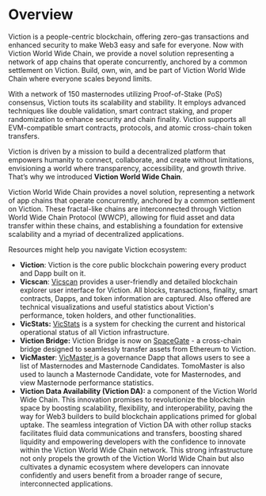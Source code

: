 # Overview

Viction is a people-centric blockchain, offering zero-gas transactions and enhanced security to make Web3 easy and safe for everyone. Now with Viction World Wide Chain, we provide a novel solution representing a network of app chains that operate concurrently, anchored by a common settlement on Viction. Build, own, win, and be part of Viction World Wide Chain where everyone scales beyond limits.

With a network of 150 masternodes utilizing Proof-of-Stake (PoS) consensus, Viction touts its scalability and stability. It employs advanced techniques like double validation, smart contract staking, and proper randomization to enhance security and chain finality. Viction supports all EVM-compatible smart contracts, protocols, and atomic cross-chain token transfers.

Viction is driven by a mission to build a decentralized platform that empowers humanity to connect, collaborate, and create without limitations, envisioning a world where transparency, accessibility, and growth thrive. That’s why we introduced **Viction World Wide Chain**.&#x20;

Viction World Wide Chain provides a novel solution, representing a network of app chains that operate concurrently, anchored by a common settlement on Viction. These fractal-like chains are interconnected through Viction World Wide Chain Protocol (WWCP), allowing for fluid asset and data transfer within these chains, and establishing a foundation for extensive scalability and a myriad of decentralized applications.

Resources might help you navigate Viction ecosystem:&#x20;

* **Viction**: Viction is the core public blockchain powering every product and Dapp built on it.
* **Vicscan**: [Vicscan](https://www.vicscan.xyz/) provides a user-friendly and detailed blockchain explorer user interface for Viction. All blocks, transactions, finality, smart contracts, Dapps, and token information are captured. Also offered are technical visualizations and useful statistics about Viction's performance, token holders, and other functionalities.
* **VicStats:** [VicStats](https://stats.viction.xyz/) is a system for checking the current and historical operational status of all Viction infrastructure.
* **Viction Bridge:** Viction Bridge is now on [SpaceGate](https://docs.coin98.com/products/spacegate) - a cross-chain bridge designed to seamlessly transfer assets from Ethereum to Viction.
* **VicMaster**: [VicMaster ](https://www.vicmaster.xyz/)is a governance Dapp that allows users to see a list of Masternodes and Masternode Candidates. TomoMaster is also used to launch a Masternode Candidate, vote for Masternodes, and view Masternode performance statistics.
* **Viction Data Availability (Viction DA):** a component of the Viction World Wide Chain. This innovation promises to revolutionize the blockchain space by boosting scalability, flexibility, and interoperability, paving the way for Web3 builders to build blockchain applications primed for global uptake. The seamless integration of Viction DA with other rollup stacks facilitates fluid data communications and transfers, boosting shared liquidity and empowering developers with the confidence to innovate within the Viction World Wide Chain network. This strong infrastructure not only propels the growth of the Viction World Wide Chain but also cultivates a dynamic ecosystem where developers can innovate confidently and users benefit from a broader range of secure, interconnected applications.
